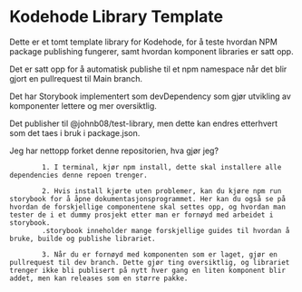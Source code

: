 # Kodehode Library Template

Dette er et tomt template library for Kodehode, for å teste hvordan NPM package publishing fungerer, samt hvordan komponent libraries er satt opp.

Det er satt opp for å automatisk publishe til et npm namespace når det blir gjort en pullrequest til Main branch.

Det har Storybook implementert som devDependency som gjør utvikling av komponenter lettere og mer oversiktlig.

Det publisher til @johnb08/test-library, men dette kan endres etterhvert som det taes i bruk i package.json.

Jeg har nettopp forket denne repositorien, hva gjør jeg?

            1. I terminal, kjør npm install, dette skal installere alle dependencies denne repoen trenger.

            2. Hvis install kjørte uten problemer, kan du kjøre npm run storybook for å åpne dokumentasjonsprogrammet. Her kan du også se på hvordan de forskjellige componentene skal settes opp, og hvordan man tester de i et dummy prosjekt etter man er fornøyd med arbeidet i storybook.
            .storybook inneholder mange forskjellige guides til hvordan å bruke, builde og publishe librariet.

            3. Når du er fornøyd med komponenten som er laget, gjør en pullrequest til dev branch. Dette gjør ting oversiktlig, og librariet trenger ikke bli publisert på nytt hver gang en liten komponent blir addet, men kan releases som en større pakke.
